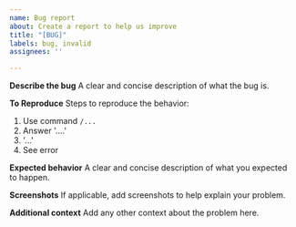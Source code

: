 ```yaml
---
name: Bug report
about: Create a report to help us improve
title: "[BUG]"
labels: bug, invalid
assignees: ''

---
```


**Describe the bug**
A clear and concise description of what the bug is.

**To Reproduce**
Steps to reproduce the behavior:
1. Use command `/...`
2. Answer '....'
3. '...'
4. See error

**Expected behavior**
A clear and concise description of what you expected to happen.

**Screenshots**
If applicable, add screenshots to help explain your problem.

**Additional context**
Add any other context about the problem here.
